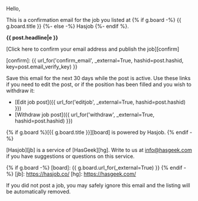 Hello,

This is a confirmation email for the job you listed at {% if g.board -%} {{ g.board.title }} {%- else -%} Hasjob {%- endif %}.

**{{ post.headline|e }}**

[Click here to confirm your email address and publish the job][confirm]

[confirm]: {{ url_for('confirm_email', _external=True, hashid=post.hashid, key=post.email_verify_key) }}

Save this email for the next 30 days while the post is active. Use these
links if you need to edit the post, or if the position has been filled
and you wish to withdraw it:

* [Edit job post]({{ url_for('editjob', _external=True, hashid=post.hashid) }})
* [Withdraw job post]({{ url_for('withdraw', _external=True, hashid=post.hashid) }})

{% if g.board %}[{{ g.board.title }}][board] is powered by Hasjob. {% endif -%}

[Hasjob][jb] is a service of [HasGeek][hg]. Write to us at
info@hasgeek.com if you have suggestions or questions on this service.

{% if g.board -%}
[board]: {{ g.board.url_for(_external=True) }}
{% endif -%}
[jb]: https://hasjob.co/
[hg]: https://hasgeek.com/

If you did not post a job, you may safely ignore this email and the listing
will be automatically removed.
